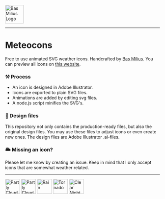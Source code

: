 <a href="https://bas.dev" target="_blank" rel="noopener">
	<img src="https://bas.dev/module/@bas/website/resource/image/logo.svg" alt="Bas Milius Logo" height="60" width="60" />
</a>

---

# Meteocons
Free to use animated SVG weather icons. Handcrafted by [Bas Milius](https://bas.dev). You
can preview all icons on [this website](https://bas.dev/projects/weather-icons).

### ⚒ Process
- An icon is designed in Adobe Illustrator.
- Icons are exported to plain SVG files.
- Animations are added by editing svg files.
- A node.js script minifies the SVG's.

### 🎨 Design files
This repository not only contains the production-ready files, but also the original design
files. You may use these files to adjust icons or even create new ones. The design files
are Adobe Illustrator .ai-files.

### 🌥 Missing an icon?
Please let me know by creating an issue. Keep in mind that I only accept icons that are
somewhat weather related.

---

<p float="left">
    <img src="https://bmcdn.nl/assets/weather-icons/all/clear-day.svg" alt="Partly Cloudy Day" height="48"/>
    <img src="https://bmcdn.nl/assets/weather-icons/all/partly-cloudy-day.svg" alt="Partly Cloudy Day" height="48"/>
    <img src="https://bmcdn.nl/assets/weather-icons/all/rain.svg" alt="Rain" height="48"/>
    <img src="https://bmcdn.nl/assets/weather-icons/all/tornado.svg" alt="Tornado" height="48"/>
    <img src="https://bmcdn.nl/assets/weather-icons/all/clear-night.svg" alt="Clear Night" height="48"/>
</p>
